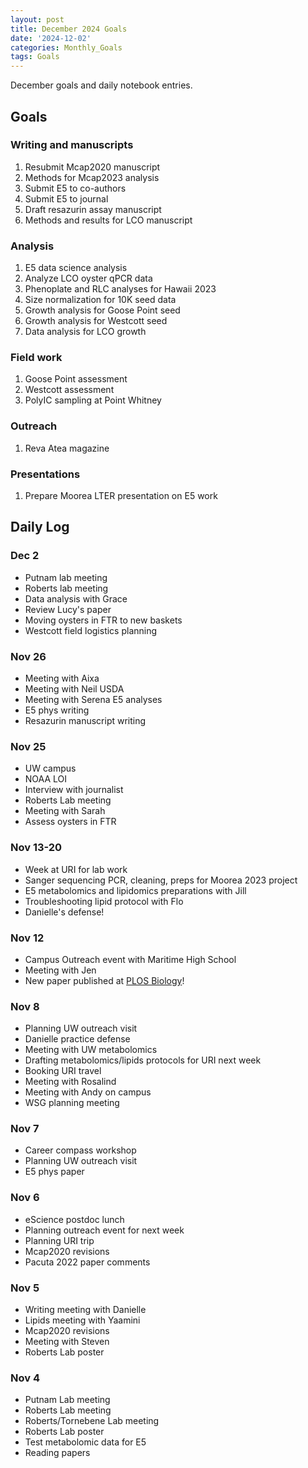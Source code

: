 ```yaml
---
layout: post
title: December 2024 Goals
date: '2024-12-02'
categories: Monthly_Goals
tags: Goals
---
```


December goals and daily notebook entries. 

## Goals  

### Writing and manuscripts 
              
1. Resubmit Mcap2020 manuscript
2. Methods for Mcap2023 analysis
3. Submit E5 to co-authors
4. Submit E5 to journal
5. Draft resazurin assay manuscript
6. Methods and results for LCO manuscript 

### Analysis

1. E5 data science analysis 
2. Analyze LCO oyster qPCR data
3. Phenoplate and RLC analyses for Hawaii 2023
4. Size normalization for 10K seed data 
5. Growth analysis for Goose Point seed
6. Growth analysis for Westcott seed
7. Data analysis for LCO growth 

### Field work 

1. Goose Point assessment
2. Westcott assessment 
3. PolyIC sampling at Point Whitney

### Outreach 

1. Reva Atea magazine 

### Presentations 

1. Prepare Moorea LTER presentation on E5 work 

## **Daily Log**   

### Dec 2 

- Putnam lab meeting 
- Roberts lab meeting 
- Data analysis with Grace 
- Review Lucy's paper
- Moving oysters in FTR to new baskets 
- Westcott field logistics planning 

### Nov 26

- Meeting with Aixa
- Meeting with Neil USDA 
- Meeting with Serena E5 analyses 
- E5 phys writing 
- Resazurin manuscript writing

### Nov 25

- UW campus 
- NOAA LOI
- Interview with journalist 
- Roberts Lab meeting
- Meeting with Sarah 
- Assess oysters in FTR 

### Nov 13-20

- Week at URI for lab work 
- Sanger sequencing PCR, cleaning, preps for Moorea 2023 project
- E5 metabolomics and lipidomics preparations with Jill
- Troubleshooting lipid protocol with Flo 
- Danielle's defense!

### Nov 12

- Campus Outreach event with Maritime High School 
- Meeting with Jen
- New paper published at [PLOS Biology](https://journals.plos.org/plosbiology/article?id=10.1371/journal.pbio.3002875)! 

### Nov 8

- Planning UW outreach visit 
- Danielle practice defense
- Meeting with UW metabolomics
- Drafting metabolomics/lipids protocols for URI next week
- Booking URI travel 
- Meeting with Rosalind 
- Meeting with Andy on campus
- WSG planning meeting 

### Nov 7

- Career compass workshop 
- Planning UW outreach visit 
- E5 phys paper 

### Nov 6

- eScience postdoc lunch
- Planning outreach event for next week 
- Planning URI trip 
- Mcap2020 revisions
- Pacuta 2022 paper comments 

### Nov 5

- Writing meeting with Danielle
- Lipids meeting with Yaamini
- Mcap2020 revisions
- Meeting with Steven 
- Roberts Lab poster 

### Nov 4 

- Putnam Lab meeting
- Roberts Lab meeting 
- Roberts/Tornebene Lab meeting
- Roberts Lab poster 
- Test metabolomic data for E5 
- Reading papers

